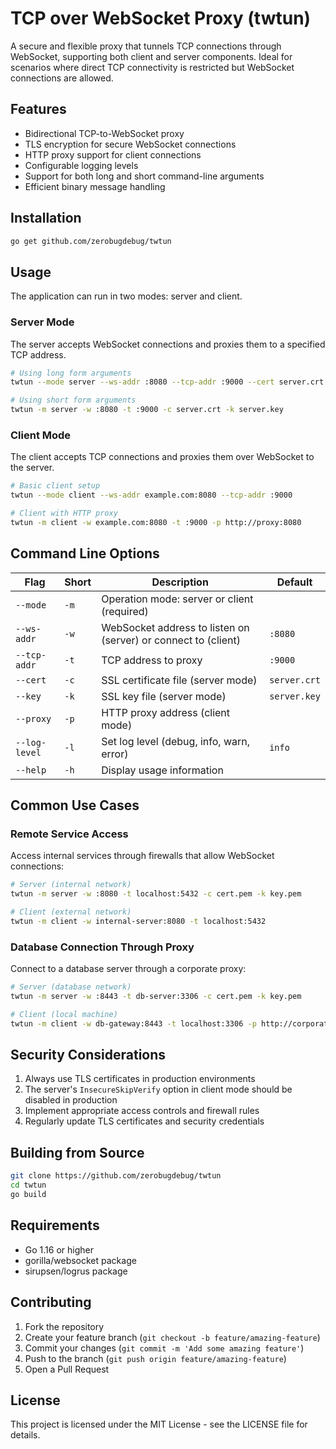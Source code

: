 # TCP over WebSocket Proxy (twtun)

A secure and flexible proxy that tunnels TCP connections through WebSocket, supporting both client and server components. Ideal for scenarios where direct TCP connectivity is restricted but WebSocket connections are allowed.

## Features

- Bidirectional TCP-to-WebSocket proxy
- TLS encryption for secure WebSocket connections
- HTTP proxy support for client connections
- Configurable logging levels
- Support for both long and short command-line arguments
- Efficient binary message handling

## Installation

```bash
go get github.com/zerobugdebug/twtun
```

## Usage

The application can run in two modes: server and client.

### Server Mode

The server accepts WebSocket connections and proxies them to a specified TCP address.

```bash
# Using long form arguments
twtun --mode server --ws-addr :8080 --tcp-addr :9000 --cert server.crt --key server.key

# Using short form arguments
twtun -m server -w :8080 -t :9000 -c server.crt -k server.key
```

### Client Mode

The client accepts TCP connections and proxies them over WebSocket to the server.

```bash
# Basic client setup
twtun --mode client --ws-addr example.com:8080 --tcp-addr :9000

# Client with HTTP proxy
twtun -m client -w example.com:8080 -t :9000 -p http://proxy:8080
```

## Command Line Options

| Flag | Short | Description | Default |
|------|-------|-------------|---------|
| `--mode` | `-m` | Operation mode: server or client (required) | |
| `--ws-addr` | `-w` | WebSocket address to listen on (server) or connect to (client) | `:8080` |
| `--tcp-addr` | `-t` | TCP address to proxy | `:9000` |
| `--cert` | `-c` | SSL certificate file (server mode) | `server.crt` |
| `--key` | `-k` | SSL key file (server mode) | `server.key` |
| `--proxy` | `-p` | HTTP proxy address (client mode) | |
| `--log-level` | `-l` | Set log level (debug, info, warn, error) | `info` |
| `--help` | `-h` | Display usage information | |

## Common Use Cases

### Remote Service Access

Access internal services through firewalls that allow WebSocket connections:

```bash
# Server (internal network)
twtun -m server -w :8080 -t localhost:5432 -c cert.pem -k key.pem

# Client (external network)
twtun -m client -w internal-server:8080 -t localhost:5432
```

### Database Connection Through Proxy

Connect to a database server through a corporate proxy:

```bash
# Server (database network)
twtun -m server -w :8443 -t db-server:3306 -c cert.pem -k key.pem

# Client (local machine)
twtun -m client -w db-gateway:8443 -t localhost:3306 -p http://corporate-proxy:8080
```

## Security Considerations

1. Always use TLS certificates in production environments
2. The server's `InsecureSkipVerify` option in client mode should be disabled in production
3. Implement appropriate access controls and firewall rules
4. Regularly update TLS certificates and security credentials

## Building from Source

```bash
git clone https://github.com/zerobugdebug/twtun
cd twtun
go build
```

## Requirements

- Go 1.16 or higher
- gorilla/websocket package
- sirupsen/logrus package

## Contributing

1. Fork the repository
2. Create your feature branch (`git checkout -b feature/amazing-feature`)
3. Commit your changes (`git commit -m 'Add some amazing feature'`)
4. Push to the branch (`git push origin feature/amazing-feature`)
5. Open a Pull Request

## License

This project is licensed under the MIT License - see the LICENSE file for details.
